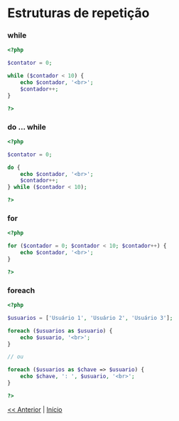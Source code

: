 # Estruturas de repetição

### while

```php
<?php

$contator = 0;

while ($contador < 10) {
    echo $contador, '<br>';
    $contador++;
}

?>
```

### do ... while

```php
<?php

$contator = 0;

do {
    echo $contador, '<br>';
    $contador++;
} while ($contador < 10);

?>
```

### for

```php
<?php

for ($contador = 0; $contador < 10; $contador++) {
    echo $contador, '<br>';
}

?>
```

### foreach

```php
<?php

$usuarios = ['Usuário 1', 'Usuário 2', 'Usuário 3'];

foreach ($usuarios as $usuario) {
    echo $usuario, '<br>';
}

// ou

foreach ($usuarios as $chave => $usuario) {
    echo $chave, ': ', $usuario, '<br>';
}

?>
```

[<< Anterior](https://github.com/agenciasys/as-capacita/blob/master/PHP-basics/EstruturasCondicionais.md#estruturas-condicionais)
|
[Início](https://github.com/agenciasys/as-capacita/blob/master/PHP-basics/README.md#php-b%C3%A1sico)
